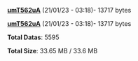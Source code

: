 [**umT562uA**](/data/umT562uA.txt) (21/01/23 - 03:18)- 13717 bytes

[**umT562uA**](/data/umT562uA.txt) (21/01/23 - 03:18)- 13717 bytes

**Total Datas**: 5595

**Total Size**: 33.65 MB / 33.6 MB